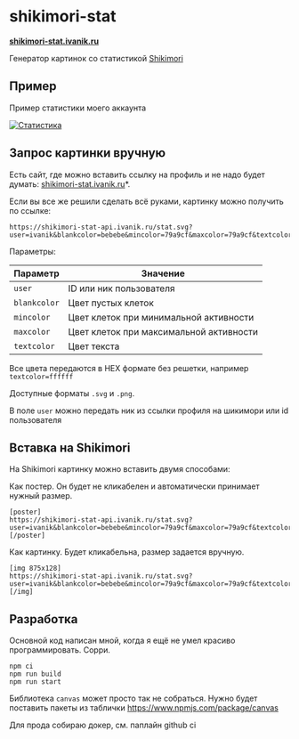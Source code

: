 # shikimori-stat

**[shikimori-stat.ivanik.ru](https://shikimori-stat.ivanik.ru/)**

Генератор картинок со статистикой [Shikimori](https://shikimori.one/)

## Пример

Пример статистики моего аккаунта

[![Статистика](https://shikimori-stat-api.ivanik.ru/stat.svg?user=ivanik&blankcolor=bebebe&mincolor=79a9cf&maxcolor=79a9cf&textcolor=000000)](https://shikimori.one/ivanik)

## Запрос картинки вручную

Есть сайт, где можно вставить ссылку на профиль и не надо будет думать: [shikimori-stat.ivanik.ru](https://shikimori-stat.ivanik.ru/)*.

Если вы все же решили сделать всё руками, картинку можно получить по ссылке:

```
https://shikimori-stat-api.ivanik.ru/stat.svg?user=ivanik&blankcolor=bebebe&mincolor=79a9cf&maxcolor=79a9cf&textcolor=000000
```

Параметры:

| Параметр     | Значение                                |
| ------------ | --------------------------------------- |
| `user`       | ID или ник пользователя                         |
| `blankcolor` | Цвет пустых клеток                      |
| `mincolor`   | Цвет клеток при минимальной активности  |
| `maxcolor`   | Цвет клеток при максимальной активности |
| `textcolor`  | Цвет текста                             |

Все цвета передаются в HEX формате без решетки, например `textcolor=ffffff`

Доступные форматы `.svg` и `.png`.

В поле `user` можно передать ник из ссылки профиля на шикимори или id пользователя

## Вставка на Shikimori

На Shikimori картинку можно вставить двумя способами:

Как постер. Он будет не кликабелен и автоматически принимает нужный размер.

```bbcode
[poster]
https://shikimori-stat-api.ivanik.ru/stat.svg?user=ivanik&blankcolor=bebebe&mincolor=79a9cf&maxcolor=79a9cf&textcolor=000000
[/poster]
```

Как картинку. Будет кликабельна, размер задается вручную.

```bbcode
[img 875x128]
https://shikimori-stat-api.ivanik.ru/stat.svg?user=ivanik&blankcolor=bebebe&mincolor=79a9cf&maxcolor=79a9cf&textcolor=000000
[/img]
```

## Разработка

Основной код написан мной, когда я ещё не умел красиво программировать. Сорри.

```
npm ci
npm run build
npm run start
```

Библиотека `canvas` может просто так не собраться. Нужно будет поставить пакеты из таблички <https://www.npmjs.com/package/canvas>

Для прода собираю докер, см. паплайн github ci
